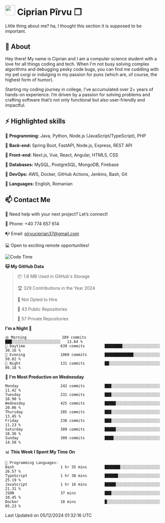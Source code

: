 # <img height="32px" src="https://user-images.githubusercontent.com/74038190/216122041-518ac897-8d92-4c6b-9b3f-ca01dcaf38ee.png"> Ciprian Pîrvu ❐ </h1>

Little thing about me? ha, I thought this section it is supposed to be important.

## 🧐 About

Hey there! My name is Ciprian and I am a computer science student with a love for all things coding and tech. When I'm not busy solving complex algorithms and debugging pesky code bugs, you can find me cuddling with my pet corgi or indulging in my passion for puns (which are, of course, the highest form of humor).

Starting my coding journey in college, I've accumulated over 2+ years of hands-on experience. I’m driven by a passion for solving problems and crafting software that’s not only functional but also user-friendly and impactful.


## ⚡ Highlighted skills

🎯 **Programming:** Java, Python, Node.js (JavaScript/TypeScript), PHP

🎯 **Back-end:** Spring Boot, FastAPI, Node.js, Express, REST API

🎯 **Front-end:** Next.js, Vue, React, Angular, HTML5, CSS

🎯 **Databases:** MySQL, PostgreSQL, MongoDB, Firebase

🎯 **DevOps:** AWS, Docker, GitHub Actions, Jenkins, Bash, Git

🎯 **Languages:** English, Romanian



## 📫 Contact Me

🤝 Need help with your next project? Let’s connect!

📱 Phone: +40 774 657 614

📭 Email: pirvuciprian37@gmail.com


💻 Open to exciting remote opportunities!

<!--START_SECTION:waka-->
![Code Time](http://img.shields.io/badge/Code%20Time-2%2C237%20hrs%205%20mins-blue)

**🐱 My GitHub Data** 

> 📦 1.8 MB Used in GitHub's Storage 
 > 
> 🏆 329 Contributions in the Year 2024
 > 
> 🚫 Not Opted to Hire
 > 
> 📜 43 Public Repositories 
 > 
> 🔑 57 Private Repositories 
 > 
**I'm a Night 🦉** 

```text
🌞 Morning                289 commits         ███░░░░░░░░░░░░░░░░░░░░░░   13.64 % 
🌆 Daytime                639 commits         ████████░░░░░░░░░░░░░░░░░   30.16 % 
🌃 Evening                1060 commits        █████████████░░░░░░░░░░░░   50.02 % 
🌙 Night                  131 commits         ██░░░░░░░░░░░░░░░░░░░░░░░   06.18 % 
```
📅 **I'm Most Productive on Wednesday** 

```text
Monday                   242 commits         ███░░░░░░░░░░░░░░░░░░░░░░   11.42 % 
Tuesday                  231 commits         ███░░░░░░░░░░░░░░░░░░░░░░   10.90 % 
Wednesday                425 commits         █████░░░░░░░░░░░░░░░░░░░░   20.06 % 
Thursday                 285 commits         ███░░░░░░░░░░░░░░░░░░░░░░   13.45 % 
Friday                   238 commits         ███░░░░░░░░░░░░░░░░░░░░░░   11.23 % 
Saturday                 389 commits         █████░░░░░░░░░░░░░░░░░░░░   18.36 % 
Sunday                   309 commits         ████░░░░░░░░░░░░░░░░░░░░░   14.58 % 
```


📊 **This Week I Spent My Time On** 

```text
💬 Programming Languages: 
Bash                     1 hr 35 mins        ███████░░░░░░░░░░░░░░░░░░   26.57 % 
TypeScript               1 hr 30 mins        ██████░░░░░░░░░░░░░░░░░░░   25.19 % 
JavaScript               1 hr 16 mins        █████░░░░░░░░░░░░░░░░░░░░   21.31 % 
JSON                     37 mins             ███░░░░░░░░░░░░░░░░░░░░░░   10.45 % 
Docker                   18 mins             █░░░░░░░░░░░░░░░░░░░░░░░░   05.23 % 
```


 Last Updated on 05/12/2024 01:32:16 UTC
<!--END_SECTION:waka-->
